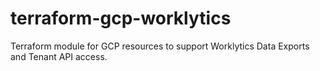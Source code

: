 # terraform-gcp-worklytics
Terraform module for GCP resources to support Worklytics Data Exports and Tenant API access.
